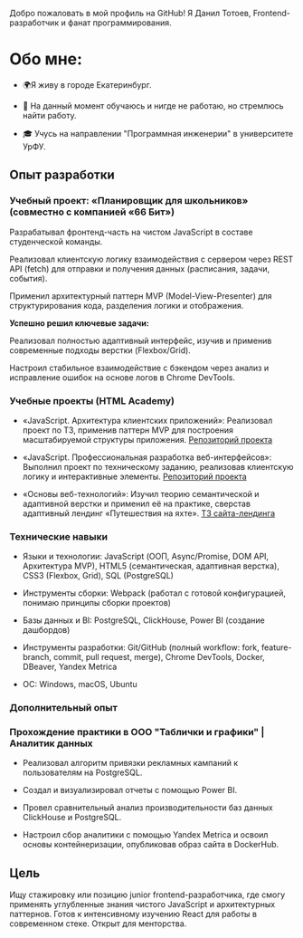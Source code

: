 Добро пожаловать в мой профиль на GitHub! Я Данил Тотоев, Frontend-разработчик и фанат программирования. 


# Обо мне:

- 🌍Я живу в городе Екатеринбург.

- 💼 На данный момент обучаюсь и нигде не работаю, но стремлюсь найти работу.

- 🎓 Учусь на направлении "Программная инженерии" в университете УрФУ.

## **Опыт разработки**

### Учебный проект: «Планировщик для школьников» (совместно с компанией «66 Бит»)

Разрабатывал фронтенд-часть на чистом JavaScript в составе студенческой команды.

Реализовал клиентскую логику взаимодействия с сервером через REST API (fetch) для отправки и получения данных (расписания, задачи, события).

Применил архитектурный паттерн MVP (Model-View-Presenter) для структурирования кода, разделения логики и отображения.

**Успешно решил ключевые задачи:**

Реализовал полностью адаптивный интерфейс, изучив и применив современные подходы верстки (Flexbox/Grid).

Настроил стабильное взаимодействие с бэкендом через анализ и исправление ошибок на основе логов в Chrome DevTools.

### Учебные проекты (HTML Academy)

- «JavaScript. Архитектура клиентских приложений»: Реализовал проект по ТЗ, применив паттерн MVP для построения масштабируемой структуры приложения. [Репозиторий проекта](https://github.com/Totoew/2506583-big-trip-5)

- «JavaScript. Профессиональная разработка веб-интерфейсов»: Выполнил проект по техническому заданию, реализовав клиентскую логику и интерактивные элементы. [Репозиторий проекта](https://github.com/Totoew/2506583-kekstagram-5)

- «Основы веб-технологий»: Изучил теорию семантической и адаптивной верстки и применил её на практике, сверстав адаптивный лендинг «Путешествия на яхте». [ТЗ сайта-лендинга](https://github.com/Totoew/TZ_website_layout)

### Технические навыки
- Языки и технологии: JavaScript (ООП, Async/Promise, DOM API, Архитектура MVP), HTML5 (семантическая, адаптивная верстка), CSS3 (Flexbox, Grid), SQL (PostgreSQL)

- Инструменты сборки: Webpack (работал с готовой конфигурацией, понимаю принципы сборки проектов)

- Базы данных и BI: PostgreSQL, ClickHouse, Power BI (создание дашбордов)

- Инструменты разработки: Git/GitHub (полный workflow: fork, feature-branch, commit, pull request, merge), Chrome DevTools, Docker, DBeaver, Yandex Metrica

- ОС: Windows, macOS, Ubuntu

### Дополнительный опыт
### Прохождение практики в ООО "Таблички и графики" | Аналитик данных 

- Реализовал алгоритм привязки рекламных кампаний к пользователям на PostgreSQL.

- Создал и визуализировал отчеты с помощью Power BI.

- Провел сравнительный анализ производительности баз данных ClickHouse и PostgreSQL.

- Настроил сбор аналитики с помощью Yandex Metrica и освоил основы контейнеризации, опубликовав образ сайта в DockerHub.

## Цель
Ищу стажировку или позицию junior frontend-разработчика, где смогу применять углубленные знания чистого JavaScript и архитектурных паттернов. Готов к интенсивному изучению React для работы в современном стеке. Открыт для менторства.




           
